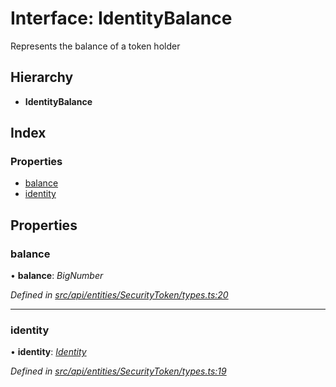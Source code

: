 # Interface: IdentityBalance

Represents the balance of a token holder

## Hierarchy

* **IdentityBalance**

## Index

### Properties

* [balance](identitybalance.md#balance)
* [identity](identitybalance.md#identity)

## Properties

###  balance

• **balance**: *BigNumber*

*Defined in [src/api/entities/SecurityToken/types.ts:20](https://github.com/PolymathNetwork/polymesh-sdk/blob/23062de4/src/api/entities/SecurityToken/types.ts#L20)*

___

###  identity

• **identity**: *[Identity](../classes/identity.md)*

*Defined in [src/api/entities/SecurityToken/types.ts:19](https://github.com/PolymathNetwork/polymesh-sdk/blob/23062de4/src/api/entities/SecurityToken/types.ts#L19)*
